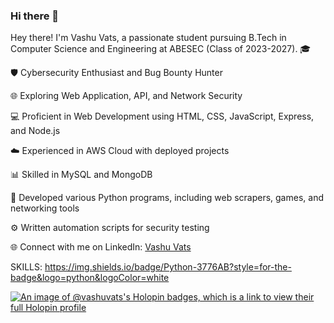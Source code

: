 ### Hi there 👋

<!--
**VashuVats/VashuVats** is a ✨ _special_ ✨ repository because its `README.md` (this file) appears on your GitHub profile.

Here are some ideas to get you started:

- 🔭 I’m currently working on ...
- 🌱 I’m currently learning ...
- 👯 I’m looking to collaborate on ...
- 🤔 I’m looking for help with ...
- 💬 Ask me about ...
- 📫 How to reach me: ...
- 😄 Pronouns: ...
- ⚡ Fun fact: ...
-->
Hey there! I'm Vashu Vats, a passionate student pursuing B.Tech in Computer Science and Engineering at ABESEC (Class of 2023-2027). 🎓

🛡️ Cybersecurity Enthusiast and Bug Bounty Hunter

🌐 Exploring Web Application, API, and Network Security

💻 Proficient in Web Development using HTML, CSS, JavaScript, Express, and Node.js

☁️ Experienced in AWS Cloud with deployed projects

📊 Skilled in MySQL and MongoDB

🐍 Developed various Python programs, including web scrapers, games, and networking tools

⚙️ Written automation scripts for security testing

🌐 Connect with me on LinkedIn: <a href="https://www.linkedin.com/in/vashu-vats-523a43203">Vashu Vats</a>

SKILLS:
https://img.shields.io/badge/Python-3776AB?style=for-the-badge&logo=python&logoColor=white

[![An image of @vashuvats's Holopin badges, which is a link to view their full Holopin profile](https://holopin.me/vashuvats)](https://holopin.io/@vashuvats)
